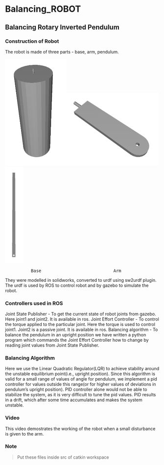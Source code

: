 # Balancing_ROBOT

## Balancing Rotary Inverted Pendulum

### Construction of Robot

The robot is made of three parts - base, arm, pendulum.

<img src="Images/base.png" width="200"/><img src="Images/arm.png" width="300"/><img src="Images/pendulum.png" width = "60"/>

<pre>          Base                            Arm 	                 Pendulum</pre>

They were modelled in solidworks, converted to urdf using sw2urdf plugin. The urdf is used by ROS to control robot and by  gazebo to simulate the robot.

### Controllers used in ROS

Joint State Publisher - To get the current state of robot joints from gazebo. Here joint1 and joint2. It is available in ros.
Joint Effort Controller - To control the torque applied to the particular joint. Here the torque is used to control joint1. Joint2 is a passive joint. It is available in ros.
Balancing algorithm - To balance the pendulum in an upright position we have written a python program which commands the Joint Effort Controller how to change by reading joint values from Joint State Publisher.

### Balancing Algorithm

Here we use the Linear Quadratic Regulator(LQR) to achieve stability around the unstable equilibrium point(i.e., upright position). Since this algorithm is valid for a small range of values of angle for pendulum, we implement a pid controller for values outside this range(or for higher values of deviations in pendulum’s upright position). PID controller alone would not be able to stabilize the system, as it is very difficult to tune the pid values. PID results in a drift, which after some time accumulates and makes the system unstable. 

### Video

This video demostrates the working of the robot when a small disturbance is given to the arm.


### Note
>Put these files inside src of catkin workspace
